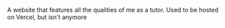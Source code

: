 A website that features all the qualities of me as a tutor. Used to be hosted on Vercel, but isn't anymore
